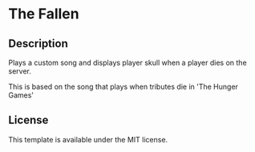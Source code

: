 # The Fallen

## Description

Plays a custom song and displays player skull when a player dies on the server.

This is based on the song that plays when tributes die in 'The Hunger Games'

## License

This template is available under the MIT license.